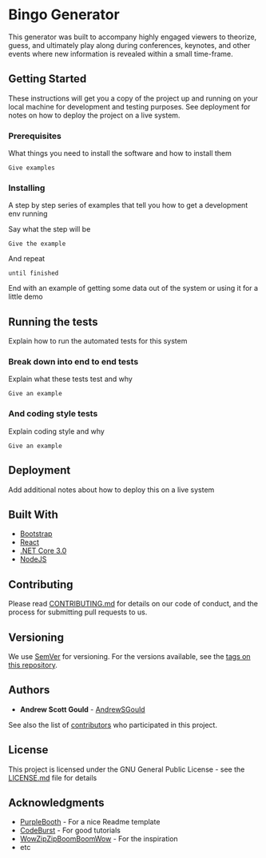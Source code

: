 # Bingo Generator

This generator was built to accompany highly engaged viewers to theorize, guess, and ultimately play along during conferences, keynotes, and other events where new information is revealed within a small time-frame.

## Getting Started

These instructions will get you a copy of the project up and running on your local machine for development and testing purposes. See deployment for notes on how to deploy the project on a live system.

### Prerequisites

What things you need to install the software and how to install them

```
Give examples
```

### Installing

A step by step series of examples that tell you how to get a development env running

Say what the step will be

```
Give the example
```

And repeat

```
until finished
```

End with an example of getting some data out of the system or using it for a little demo

## Running the tests

Explain how to run the automated tests for this system

### Break down into end to end tests

Explain what these tests test and why

```
Give an example
```

### And coding style tests

Explain coding style and why

```
Give an example
```

## Deployment

Add additional notes about how to deploy this on a live system

## Built With

- [Bootstrap](https://getbootstrap.com/)
- [React](https://dotnet.microsoft.com/apps/aspnet)
- [.NET Core 3.0](https://docs.microsoft.com/en-us/dotnet/core/whats-new/dotnet-core-3-0)
- [NodeJS](https://nodejs.org/en/)

## Contributing

Please read [CONTRIBUTING.md](https://gist.github.com/PurpleBooth/b24679402957c63ec426) for details on our code of conduct, and the process for submitting pull requests to us.

## Versioning

We use [SemVer](http://semver.org/) for versioning. For the versions available, see the [tags on this repository](https://github.com/your/project/tags).

## Authors

- **Andrew Scott Gould** - [AndrewSGould](https://github.com/AndrewSGould)

See also the list of [contributors](https://github.com/your/project/contributors) who participated in this project.

## License

This project is licensed under the GNU General Public License - see the [LICENSE.md](LICENSE.md) file for details

## Acknowledgments

- [PurpleBooth](https://gist.github.com/PurpleBooth/109311bb0361f32d87a2) - For a nice Readme template
- [CodeBurst](https://codeburst.io/) - For good tutorials
- [WowZipZipBoomBoomWow](https://www.reddit.com/user/WowZipZipBoomBoomWow) - For the inspiration
- etc
